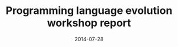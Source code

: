 ---
type: article
authors:
  - Raoul-Gabriel Urma
  - Dominic Orchard
  - Alan Mycroft
title: "Programming language evolution workshop report"
venue: "PLE@ECOOP 2014"
note: "PLE '14: Proceedings of the 1st Workshop on Programming Language EvolutionJuly 2014 Pages 1–3"
date: 2014-07-28
resource:
  pdf-url: https://dl.acm.org/doi/10.1145/2717124.2717125
  bibtex: 2014-ple
---